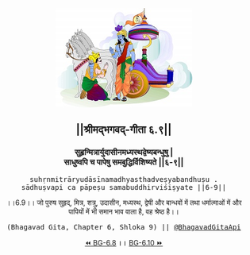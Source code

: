 <center><img src="../../asset/BG.png" alt="#API #bhagavadgitaapi #slok #nodejs #js #api #gitaapi #krishna #hinduism #vedic #ISKCON #shreemadbhagavadgita #technology"/>
<h2>||श्रीमद्‍भगवद्‍-गीता ६.९||</h2>
<h3>सुहृन्मित्रार्युदासीनमध्यस्थद्वेष्यबन्धुषु |<br/>साधुष्वपि च पापेषु समबुद्धिर्विशिष्यते ||६-९||</h3>
<pre>suhṛnmitrāryudāsīnamadhyasthadveṣyabandhuṣu .<br/>sādhuṣvapi ca pāpeṣu samabuddhirviśiṣyate ||6-9||</pre>
<p>।।6.9।। जो पुरुष सुहृद्, मित्र, शत्रु, उदासीन, मध्यस्थ, द्वेषी और बान्धवों में तथा धर्मात्माओं में और पापियों में भी समान भाव वाला है, वह श्रेष्ठ है।।</p>
<pre>(Bhagavad Gita, Chapter 6, Shloka 9) || <a href="https://twitter.com/bhagavadgitaapi">@BhagavadGitaApi</a></pre><a href="../../6/8">⏪  BG-6.8</a><b>        ।।        </b><a href="../../6/10">BG-6.10  ⏩</a></center>